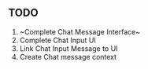 ## TODO

1. ~Complete Chat Message Interface~
2. Complete Chat Input UI
3. Link Chat Input Message to UI
4. Create Chat message context
